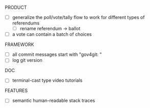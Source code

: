 PRODUCT
- [ ] generalize the poll/vote/tally flow to work for different types of referendums
  - [ ] rename referendum -> ballot

- [ ] a vote can contain a batch of choices

FRAMEWORK
- [ ] all commit messages start with "gov4git: "
- [ ] log git version

DOC
- [ ] terminal-cast type video tutorials

FEATURES
- [ ] semantic human-readable stack traces
